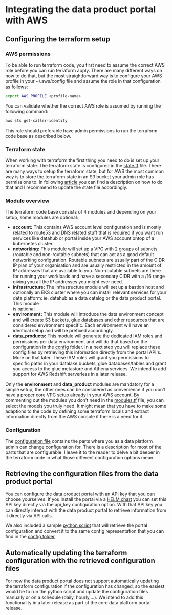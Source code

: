 # Integrating the data product portal with AWS

## Configuring the terraform setup

### AWS permissions
To be able to run terraform code, you first need to assume the correct AWS role before you can run terraform apply. There
are many different ways on how to do that, but the most straightforward way is to configure your AWS profile in your
~/.aws/config file and assume the role in that configuration as follows:
```bash
export AWS_PROFILE <profile-name>
```
You can validate whether the correct AWS role is assumed by running the following command:
```bash
aws sts get-caller-identity
```
This role should preferable have admin permissions to run the terraform code base as described below.

### Terraform state
When working with terraform the first thing you need to do is set up your terraform state. The terraform state is 
configured in the [state.tf](./envs/portal/state.tf) file. There are many ways to setup the terraform state, but for 
AWS the most common way is to store the terraform state in an S3 bucket your admin role has permissions to. In following
[article](https://developer.hashicorp.com/terraform/language/settings/backends/s3) you can find a description on how to
do that and I recommend to update the state file accordingly.

### Module overview
The terraform code base consists of 4 modules and depending on your setup, some modules are optional:
- **account:** This contains AWS account level configuration and is mostly related to route53 and DNS related stuff that
is required if you want run services like datahub or portal inside your AWS account ontop of a kubernetes cluster.
- **networking:** This module will set up a VPC with 2 groups of subnets (routable and non-routable subnets) that can act
as a good default networking configuration. Routable subnets are usually part of the CIDR IP plan of your organisation 
and are usually restricted in the amount of IP addresses that are available to you. Non-routable subnets are there for 
running your workloads and have a secondary CIDR with a /16 range giving you all the IP addresses you might ever need.
- **infrastructure:** The infrastructure module will set up a bastion host and optionally an EKS cluster where you can 
install relevant services for your data platform: ie. datahub as a data catalog or the data product portal. This module  
is optional.
- **environment:** This module will introduce the data environment concept and will create S3 buckets, glue databases 
and other resources that are considered environment specific. Each environment will have an identical setup and will be
prefixed accordingly.
- **data_products:** This module will generate the dedicated IAM roles and permissions per data environment and will 
do that based on the configuration in the [config](./envs/portal/config) folder. In a next step you will replace these
config files by retrieving this information directly from the portal API's. More on that later. These IAM roles will 
grant you permissions to specific paths in your datalake buckets, glue databases/tables and grant you access to the glue
metastore and Athena services. We intend to add support for AWS Redshift serverless in a later release.

Only the **environment** and **data_product** modules are mandatory for a simple setup, the other ones can be considered
as convenience if you don't have a proper core VPC setup already in your AWS account. By commenting out the modules you 
don't need in the [modules.tf](./envs/portal/modules.tf) file, you can select the models you truly need. It might mean 
that you have to make some adaptions to the code by defining some terraform locals and extract information directly from
the AWS console if there is a need for it.

### Configuration
The [configuration file](./envs/portal/config.tf) contains the parts where you as a data platform admin can change 
configuration for. There is a description for most of the parts that are configurable. I leave it to the reader to delve
a bit deeper in the terraform code in what those different configuration options mean.

## Retrieving the configuration files from the data product portal
You can configure the data product portal with an API key that you can choose yourselves. If you install the portal via
a [HELM chart](../../helm/values.yaml) you can set this API key directly via the api_key configuration option. With that
API key you can directly interact with the data product portal to retrieve information from it directly via API calls.

We also included a sample [python script](./envs/portal/read_portal_config.py) that will retrieve the portal configuration
and convert it to the same config representation that you can find in the [config folder](./envs/portal/config)

## Automatically updating the terraform configuration with the retrieved configuration files
For now the data product portal does not support automatically updating the terraform configuration if the configuration
has changed, so the easiest would be to run the python script and update the configuration files manually or on a schedule
(daily, hourly,...). We intend to add this functionality in a later release as part of the core data platform portal 
release.
